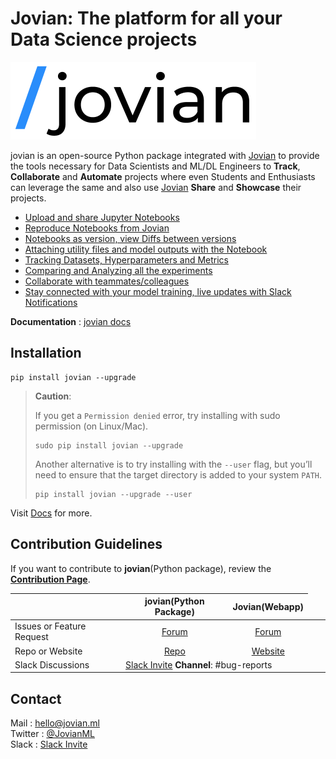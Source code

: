 # Jovian: The platform for all your Data Science projects

![](/docs/jvn_full_logo.png)

jovian is an open-source Python package integrated with [Jovian](https://jovian.ml/?utm_source=github) to provide the tools necessary for Data Scientists and ML/DL Engineers to **Track**, **Collaborate** and **Automate** projects where even Students and Enthusiasts can leverage the same and also use [Jovian](https://jovian.ml/?utm_source=github) **Share** and **Showcase** their projects.

- [Upload and share Jupyter Notebooks](https://jovian-py.readthedocs.io/en/latest/user-guide/02-upload.html)
- [Reproduce Notebooks from Jovian](https://jovian-py.readthedocs.io/en/latest/user-guide/03-reproduce.html)
- [Notebooks as version, view Diffs between versions](https://jovian-py.readthedocs.io/en/latest/user-guide/04-version.html)
- [Attaching utility files and model outputs with the Notebook](https://jovian-py.readthedocs.io/en/latest/user-guide/05-attach.html)
- [Tracking Datasets, Hyperparameters and Metrics](https://jovian-py.readthedocs.io/en/latest/user-guide/06-track.html)
- [Comparing and Analyzing all the experiments](https://jovian-py.readthedocs.io/en/latest/user-guide/07-compare.html)
- [Collaborate with teammates/colleagues](https://jovian-py.readthedocs.io/en/latest/user-guide/08-collaborate.html)
- [Stay connected with your model training, live updates with Slack Notifications](https://jovian-py.readthedocs.io/en/latest/jvn/notif.html)

**Documentation** : [jovian docs](https://jovian-py.readthedocs.io)

## Installation

```
pip install jovian --upgrade
```

> **Caution**:
>
> If you get a `Permission denied` error, try installing with sudo permission (on Linux/Mac).
>
> ```
> sudo pip install jovian --upgrade
> ```
>
> Another alternative is to try installing with the `--user` flag, but you’ll need to ensure that the target directory is added to your system `PATH`.
>
> ```
> pip install jovian --upgrade --user
> ```

Visit [Docs](https://jovian-py.readthedocs.io) for more.

## Contribution Guidelines 

If you want to contribute to **jovian**(Python package), review the [**Contribution Page**](https://github.com/JovianML/jovian-py/blob/master/CONTRIBUTING.md).

| |jovian(Python Package)|Jovian(Webapp)|
|---|:---:|:---:|
|Issues or Feature Request| [Forum](https://github.com/JovianML/jovian-py/issues) | [Forum](https://github.com/JovianML/jovian-support/issues)
|Repo or Website| [Repo](https:github.com/JovianML) | [Website](https://joivan.ml/?utm_source=github)
|Slack Discussions <td colspan="2">[Slack Invite](https://bit.ly/jovian-users) **Channel**: #bug-reports |

## Contact 

Mail : hello@jovian.ml 
<br>
Twitter : [@JovianML](https://twitter.com/JovianML)
<br>
Slack : [Slack Invite](https://bit.ly/jovian-users) 